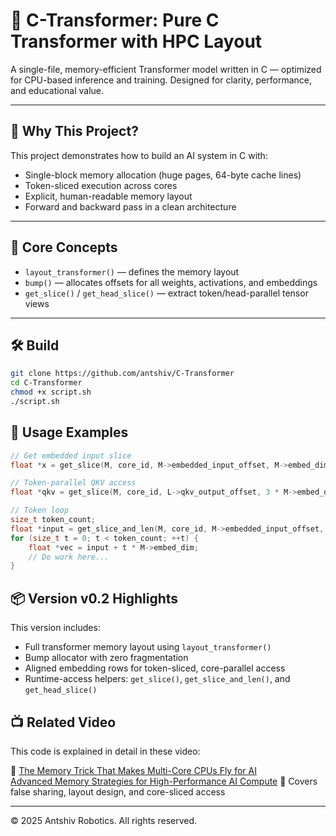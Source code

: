 # 🧠 C-Transformer: Pure C Transformer with HPC Layout

A single-file, memory-efficient Transformer model written in C — optimized for CPU-based inference and training. Designed for clarity, performance, and educational value.

---

## 🚀 Why This Project?

This project demonstrates how to build an AI system in C with:
- Single-block memory allocation (huge pages, 64-byte cache lines)
- Token-sliced execution across cores
- Explicit, human-readable memory layout
- Forward and backward pass in a clean architecture

---

## 🧩 Core Concepts

- `layout_transformer()` — defines the memory layout
- `bump()` — allocates offsets for all weights, activations, and embeddings
- `get_slice()` / `get_head_slice()` — extract token/head-parallel tensor views

---

## 🛠️ Build

```bash
git clone https://github.com/antshiv/C-Transformer
cd C-Transformer
chmod +x script.sh
./script.sh
```

## 🔧 Usage Examples

```c
// Get embedded input slice
float *x = get_slice(M, core_id, M->embedded_input_offset, M->embed_dim);

// Token-parallel QKV access
float *qkv = get_slice(M, core_id, L->qkv_output_offset, 3 * M->embed_dim);

// Token loop
size_t token_count;
float *input = get_slice_and_len(M, core_id, M->embedded_input_offset, M->embed_dim, &token_count);
for (size_t t = 0; t < token_count; ++t) {
    float *vec = input + t * M->embed_dim;
    // Do work here...
}
```

## 📦 Version v0.2 Highlights

This version includes:
- Full transformer memory layout using `layout_transformer()`
- Bump allocator with zero fragmentation
- Aligned embedding rows for token-sliced, core-parallel access
- Runtime-access helpers: `get_slice()`, `get_slice_and_len()`, and `get_head_slice()`


## 📺 Related Video

This code is explained in detail in these video:

🎥 [The Memory Trick That Makes Multi-Core CPUs Fly for AI](https://youtu.be/Wv0_GLbODeI?si=z0pMmCuD_CjLE_Ao)  
   [Advanced Memory Strategies for High-Performance AI Compute](https://youtu.be/pEhcvMRWhhU?si=uJ7HsiSAMCtQyxHG)
🧠 Covers false sharing, layout design, and core-sliced access

---
© 2025 Antshiv Robotics. All rights reserved.

